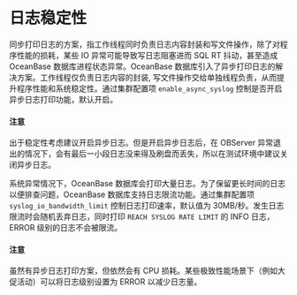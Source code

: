 # 日志稳定性

同步打印日志的方案，指工作线程同时负责日志内容封装和写文件操作，除了对程序性能的损耗，某些 IO 异常可能导致写日志阻塞进而 SQL RT 抖动，甚至造成 OceanBase 数据库进程状态异常。OceanBase 数据库引入了异步打印日志的解决方案。工作线程仅负责日志内容的封装, 写文件操作交给单独线程负责，从而提升程序性能和系统稳定性。通过集群配置项 `enable_async_syslog` 控制是否开启异步日志打印功能，默认开启。

<main id="notice" type='notice'>
    <h4>注意</h4>
    <p>出于稳定性考虑建议开启异步日志。但是开启异步日志后，在 OBServer 异常退出的情况下，会有最后一小段日志没来得及刷盘而丢失，所以在测试环境中建议关闭异步日志。</p>
</main>

系统异常情况下，OceanBase 数据库会打印大量日志。为了保留更长时间的日志以便排查问题，OceanBase 数据库支持日志限流功能。通过集群配置项 `syslog_io_bandwidth_limit` 控制日志打印速率，默认值为 30MB/秒。发生日志限流时会随机丢弃日志，同时打印 `REACH SYSLOG RATE LIMIT` 的 INFO 日志，ERROR 级别的日志不会被限流。

<main id="notice" type='notice'>
    <h4>注意</h4>
    <p>虽然有异步日志打印方案，但依然会有 CPU 损耗。某些极致性能场景下（例如大促活动）可以将日志级别设置为 ERROR 以减少日志量。</p>
</main>